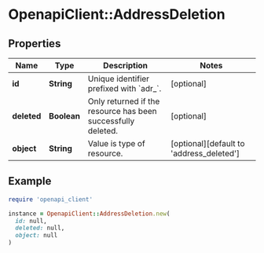 # OpenapiClient::AddressDeletion

## Properties

| Name | Type | Description | Notes |
| ---- | ---- | ----------- | ----- |
| **id** | **String** | Unique identifier prefixed with &#x60;adr_&#x60;. | [optional] |
| **deleted** | **Boolean** | Only returned if the resource has been successfully deleted. | [optional] |
| **object** | **String** | Value is type of resource. | [optional][default to &#39;address_deleted&#39;] |

## Example

```ruby
require 'openapi_client'

instance = OpenapiClient::AddressDeletion.new(
  id: null,
  deleted: null,
  object: null
)
```

